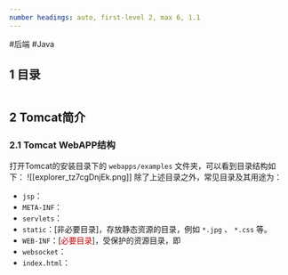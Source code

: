 ```yaml
---
number headings: auto, first-level 2, max 6, 1.1
---
```

#后端 #Java 

## 1 目录

```toc
```

## 2 Tomcat简介





### 2.1 Tomcat WebAPP结构

打开Tomcat的安装目录下的 `webapps/examples` 文件夹，可以看到目录结构如下：
![[explorer_tz7cgDnjEk.png]]
除了上述目录之外，常见目录及其用途为：
- `jsp`：
- `META-INF`：
- `servlets`：
- `static`：\[非必要目录\]，存放静态资源的目录，例如 `*.jpg` 、 `*.css` 等。
- `WEB-INF`：\[<font color="#c00000">必要目录</font>\]，受保护的资源目录，即
- `websocket`：
- `index.html`：
